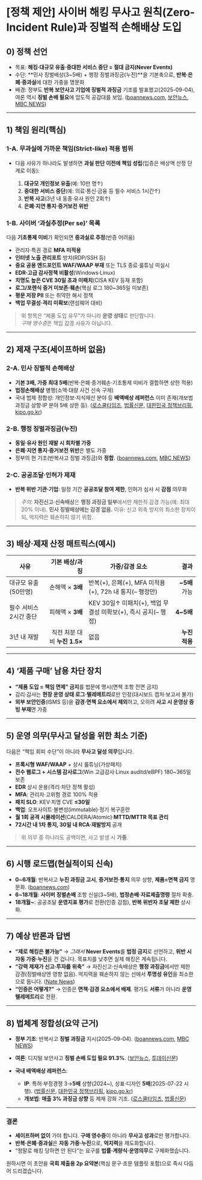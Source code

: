 # [정책 제안] 사이버 해킹 무사고 원칙(Zero-Incident Rule)과 징벌적 손해배상 도입



## 0) 정책 선언

* 목표: **해킹·대규모 유출·중대한 서비스 중단 = 절대 금지(Never Events)**
* 수단: **민사 징벌배상(3~5배) + 행정 징벌과징금(누진)**을 기본축으로, **반복·은폐·중과실**에 대한 가중을 명문화
* 배경: 정부도 **반복 보안사고 기업에 징벌적 과징금** 기조를 발표했고(2025-09-04), 여론 역시 **징벌 손배 필요**에 압도적 공감대를 보임. ([boannews.com][1], [보안뉴스][2], [MBC NEWS][3])

---

## 1) 책임 원리(핵심)

### 1-A. **무과실에 가까운 책임(Strict-like)** 적용 범위

* 다음 사유가 하나라도 발생하면 **과실 판단 이전에 책임 성립**(입증은 배상액 산정 단계로 이동):

  1. **대규모 개인정보 유출**(예: 10만 명↑)
  2. **중대한 서비스 중단**(예: 의료·통신·금융 등 필수 서비스 1시간↑)
  3. **반복 사고**(3년 내 동종·유사 원인 2회↑)
  4. **은폐·지연 통지·증거보전 위반**

### 1-B. **사이버 ‘과실추정(Per se)’ 목록**

다음 **기초통제 미비**가 확인되면 **중과실로 추정**(반증 어려움)

* 관리자·특권 경로 **MFA 미적용**
* **인터넷 노출 관리포트** 방치(RDP/SSH 등)
* **중요 공용 엔드포인트 WAF/WAAP 부재** 또는 TLS 종료·룰튜닝 미실시
* **EDR·고급 감사정책 비활성**(Windows·Linux)
* **치명도 높은 CVE 30일 초과 미패치**(CISA KEV 등재 포함)
* **로그/포렌식 증거 미보존·훼손**(핵심 로그 180\~365일 미보존)
* **평문 저장 PII** 또는 취약한 해시 정책
* **백업 무결성·격리 미확보**(랜섬웨어 대비)

> 위 항목은 “제품 도입 유무”가 아니라 **운영 상태**로 판단합니다.  
> *구매 영수증*은 책임 감경 사유가 아닙니다.

---

## 2) 제재 구조(세이프하버 없음)

### 2-A. **민사 징벌적 손해배상**

* **기본 3배, 가중 최대 5배**(반복·은폐·증거훼손·기초통제 미비가 결합하면 상한 적용)
* **법정손해배상** 병행(소액·대량 사건 신속 구제)
* 국내 법제 정합성: 개인정보·지식재산 분야 등 **배액배상 레퍼런스** 이미 존재(개보법 과징금 상향·IP 분야 5배 상한 등). ([로스쿨타임즈][4], [법률신문][5], [대한민국 정책브리핑][6], [kipo.go.kr][7])

### 2-B. **행정 징벌과징금(누진)**

* **동일·유사 원인 재발 시 회차별 가중**
* **은폐·지연 통지·증거보전 위반**은 별도 가중
* 정부의 현 기조(반복사고 징벌 과징금)와 **정합**. ([boannews.com][1], [MBC NEWS][3])

### 2-C. **공공조달·인허가 제재**

* **반복 위반 기관·기업**: 일정 기간 **공공조달 참여 제한**, 인허가 심사 시 **감점** 의무화

> *주의:* **자진신고·신속배상**은 **행정 과징금 일부**에서만 제한적 감경 가능(예: 최대 20% 이내). **민사 징벌배상에는 감경 없음.**
> 이유: 신고 위축 방지의 최소한 장치이되, 억지력은 훼손하지 않기 위함.

---

## 3) **배상·제재 산정 매트릭스(예시)**

| 사유            |             기본 배상/과징 | 가중/감경 요소                                    |          결과 |
| ------------- | -------------------: | ------------------------------------------- | ----------: |
| 대규모 유출(50만명)  |         손해액 × **3배** | 반복(+), 은폐(+), MFA 미적용(+), 72h 내 통지(– 행정만)   | **\~5배** 가능 |
| 필수 서비스 2시간 중단 |         피해액 × **3배** | KEV 30일↑ 미패치(+), 백업 무결성 미확보(+), 즉시 공지(– 행정) |   **4\~5배** |
| 3년 내 재발       | 직전 처분 대비 **누진 1.5×** | 없음                                          |   **누진 적용** |

---

## 4) ‘제품 구매’ 남용 차단 장치

* **“제품 도입 = 책임 면제” 금지**를 법문에 명시(면책 조항 전면 금지)
* 감리·감사는 **현장 운영 상태 로그·텔레메트리**로만 인정(대시보드 캡처·보고서 불가)
* **외부 보안인증**(ISMS 등)을 **감경·면책 요소에서 제외**하고, 오히려 **사고 시 운영상 증빙 부재**면 가중

---

## 5) 운영 의무(**무사고 달성**을 위한 최소 기준)

다음은 “책임 회피 수단”이 아니라 **무사고 달성 의무**입니다.

* **프록시형 WAF/WAAP** + 상시 룰튜닝(가상패치)
* **전수 웹로그 + 시스템 감사로그**(Win 고급감사·Linux auditd/eBPF) 180\~365일 보존
* **EDR** 상시 운용(격리·차단 정책 활성)
* **MFA**: 관리자·고위험 경로 100% 적용
* **패치 SLO**: KEV·치명 CVE **≤30일**
* **백업**: 오프사이트·불변성(immutable)·정기 복구훈련
* **월 1회 공격 시뮬레이션**(CALDERA/Atomic)·**MTTD/MTTR 목표 관리**
* **72시간 내 1차 통지, 30일 내 RCA·재발방지** 공개

> 위 의무 중 하나라도 공백이면, 사고 발생 시 **가중**.

---

## 6) 시행 로드맵(현실적이되 신속)

* **0\~6개월**: 반복사고 **누진 과징금 고시**, **증거보전·통지** 의무 상향, **제품=면책 금지** 명문화. ([boannews.com][1])
* **6\~18개월**: **사이버 징벌손배** 조항 신설(3\~5배), **법정손배·자료제출명령** 절차 확충.
* **18개월\~**: 공공조달 **운영지표 평가**로 전환(인증 감점), **반복 위반자 조달 제한** 상시화.

---

## 7) 예상 반론과 답변

* **“제로 해킹은 불가능”**
  → *그래서* **Never Events**를 **법정 금지**로 선언하고, **위반 시 자동 가중·누진**을 건 겁니다. 목표치를 낮추면 실제 해킹은 계속됩니다.
* **“강력 제재가 신고·투자를 위축”**
  → 자진신고·신속배상은 **행정 과징금**에서만 제한 감경(징벌배상엔 영향 없음). 억지력을 훼손하지 않는 선에서 **투명성 유인**을 최소한으로 둡니다. ([Nate News][8])
* **“인증은 어떻게?”**
  → 인증은 **면책·감경 요소에서 배제**. 평가도 **서류**가 아니라 **운영 텔레메트리**로 전환.

---

## 8) 법체계 정합성(요약 근거)

* **정부 기조**: 반복사고 **징벌 과징금** 지시(2025-09-04). ([boannews.com][1], [MBC NEWS][3])
* **여론**: 디지털 보안사고 **징벌 손배 도입 필요 91.3%**. ([보안뉴스][9], [투데이신문][10])
* **국내 배액배상 레퍼런스**:

  * **IP**: 특허·부정경쟁 3→**5배** 상향(2024\~), 상표·디자인 **5배**(2025-07-22 시행). ([법률신문][11], [대한민국 정책브리핑][6], [kipo.go.kr][7])
  * **개보법**: **매출 3% 과징금 상향** 등 제재 강화 기조. ([로스쿨타임즈][4], [법률신문][5])

---

### 결론

* **세이프하버 없이** 가야 합니다. **구매 영수증**이 아니라 **무사고 성과**로만 평가합니다.
* **반복·은폐·중과실**은 **자동 가중·누진**으로, **억지력**을 제도화합니다.
* “정말로 해킹 당하면 안 된다”는 요구를 **법률·계량식·운영의무**로 구체화했습니다.

원하시면 이 초안을 **국회 제출용 2p 요약본**(핵심 문구·조문 템플릿 포함)으로 즉시 다듬어 드리겠습니다.

[1]: https://www.boannews.com/media/view.asp?idx=139083&utm_source=chatgpt.com "李대통령 “보안사고 반복 기업, 징벌적 과징금 등 강력 대처”"
[2]: https://m.boannews.com/html/detail.html?idx=139083&tab_type=1&utm_source=chatgpt.com "李대통령 “보안사고 반복 기업, 징벌적 과징금 등 강력 대처”"
[3]: https://imnews.imbc.com/news/2025/politics/article/6752494_36711.html?utm_source=chatgpt.com "이 대통령 \"해킹·보안 사고 반복 기업에 징벌적 과징금\""
[4]: https://www.lawschooltimes.com/news/articleView.html?idxno=2985&utm_source=chatgpt.com "개인정보 보호법(2023.3.14., 일부개정 2024.3.15. 시행) - 로스쿨타임즈"
[5]: https://www.lawtimes.co.kr/LawFirm-NewsLetter/189930?utm_source=chatgpt.com "개인정보 보호법 시행령 개정안의 주요 내용 소개 - 법률신문"
[6]: https://www.korea.kr/policy/civilView.do?newsId=148947168&utm_source=chatgpt.com "고의로 상표·디자인 침해시 최대 5배 징벌배상"
[7]: https://www.kipo.go.kr/ko/kpoBultnDetail.do?aprchId=BUT0000029&menuCd=SCD0200618&ntatcSeq=20573&sysCd=SCD02&utm_source=chatgpt.com "특허청 > 소식알림 > 보도자료 > 보도자료(상세)"
[8]: https://news.nate.com/view/20250903n33273?mid=n0105&utm_source=chatgpt.com "\"해킹 2년 새 66% 폭증…징벌적 과징금, 피해 예방 걸림돌\" ..."
[9]: https://m.boannews.com/html/detail.html?idx=137095&utm_source=chatgpt.com "[SKT 해킹 사태] 국민 10명중 9명, 디지털 보안 사고 '징벌적 ..."
[10]: https://www.ntoday.co.kr/news/articleView.html?idxno=115360&utm_source=chatgpt.com "국민 10명 중 9명 “징벌 배상 필요”...SKT 해킹 사태에 공분 확산"
[11]: https://www.lawtimes.co.kr/LawFirm-NewsLetter/208262?utm_source=chatgpt.com "지식재산권 고의침해에 대한 5배 증액배상제도의 확대"
